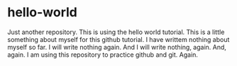 # hello-world
Just another repository.  This is using the hello world tutorial.
This is a little something about myself for this github tutorial.
I have writtem nothing about myself so far.
I will write nothing again.  And I will write nothing, again. And, again.
I am using this repository to practice github and git. Again.

